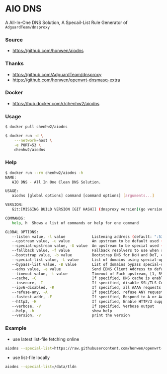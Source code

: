 # AIO DNS

A All-In-One DNS Solution, A Specail-List Rule Generator of `AdguardTeam/dnsproxy`

### Source

- https://github.com/honwen/aiodns

### Thanks

- https://github.com/AdguardTeam/dnsproxy
- https://github.com/honwen/openwrt-dnsmasq-extra

### Docker

- https://hub.docker.com/r/chenhw2/aiodns

### Usage

```bash
$ docker pull chenhw2/aiodns

$ docker run -d \
    ---network=host \
    -e PORT=53 \
    chenhw2/aiodns
```

### Help

```bash
$ docker run --rm chenhw2/aiodns -h
NAME:
   AIO DNS - All In One Clean DNS Solution.

USAGE:
   aiodns [global options] command [command options] [arguments...]

VERSION:
   Git:[MISSING BUILD VERSION [GIT HASH]] (dnsproxy version)(go version)

COMMANDS:
   help, h  Shows a list of commands or help for one command

GLOBAL OPTIONS:
   --listen value, -l value            Listening address (default: ":5300")
   --upstream value, -u value          An upstream to be default used (can be specified multiple times) (default: "tls://dns.pub", ...)
   --special-upstream value, -U value  An upstream to be special used (can be specified multiple times) (default: "https://8.8.8.8/dns-query", ...)
   --fallback value, -f value          Fallback resolvers to use when regular ones are unavailable, can be specified multiple times (default: "tcp://9.9.9.11:9953", ...)
   --bootstrap value, -b value         Bootstrap DNS for DoH and DoT, can be specified multiple times (default: "tls://223.5.5.5", "tls://1.12.12.12", ...)
   --special-list value, -L value      List of domains using special-upstream (can be specified multiple times), (file path from local or net)
   --bypass-list value, -B value       List of domains bypass special-upstream (can be specified multiple times), (file path from local or net)
   --edns value, -e value              Send EDNS Client Address to default upstreams
   --timeout value, -t value           Timeout of Each upstream, [1, 59] seconds (default: 3)
   --cache, -C                         If specified, DNS cache is enabled
   --insecure, -I                      If specified, disable SSL/TLS Certificate check (for some OS without ca-certificates)
   --ipv6-disabled, -R                 If specified, all AAAA requests will be replied with NoError RCode and empty answer
   --refuse-any, -A                    If specified, refuse ANY requests
   --fastest-addr, -F                  If specified, Respond to A or AAAA requests only with the fastest IP address
   --http3, -H                         If specified, Enable HTTP/3 support
   --verbose, -V                       If specified, Verbose output
   --help, -h                          show help
   --version, -v                       print the version
```

### Example

- use latest list-file fetching online
```bash
aiodns --special-list=https://raw.githubusercontent.com/honwen/openwrt-dnsmasq-extra/master/dnsmasq-extra/files/data/tldn.gz
```

- use list-file locally
```bash
aiodns --special-list=/data/tldn
```
